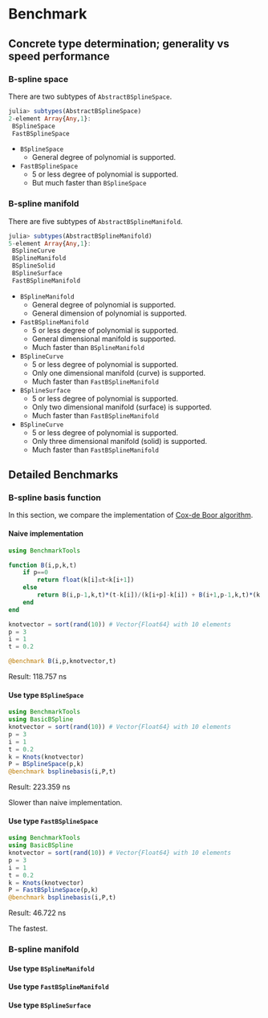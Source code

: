 # Benchmark
## Concrete type determination; generality vs speed performance
### B-spline space
There are two subtypes of `AbstractBSplineSpace`.
```julia
julia> subtypes(AbstractBSplineSpace)
2-element Array{Any,1}:
 BSplineSpace
 FastBSplineSpace
```
* `BSplineSpace`
    * General degree of polynomial is supported.
* `FastBSplineSpace`
    * 5 or less degree of polynomial is supported.
    * But much faster than `BSplineSpace`

### B-spline manifold
There are five subtypes of `AbstractBSplineManifold`.
```julia
julia> subtypes(AbstractBSplineManifold)
5-element Array{Any,1}:
 BSplineCurve
 BSplineManifold
 BSplineSolid
 BSplineSurface
 FastBSplineManifold
```
* `BSplineManifold`
    * General degree of polynomial is supported.
    * General dimension of polynomial is supported.
* `FastBSplineManifold`
    * 5 or less degree of polynomial is supported.
    * General dimensional manifold is supported.
    * Much faster than `BSplineManifold`
* `BSplineCurve`
    * 5 or less degree of polynomial is supported.
    * Only one dimensional manifold (curve) is supported.
    * Much faster than `FastBSplineManifold`
* `BSplineSurface`
    * 5 or less degree of polynomial is supported.
    * Only two dimensional manifold (surface) is supported.
    * Much faster than `FastBSplineManifold`
* `BSplineCurve`
    * 5 or less degree of polynomial is supported.
    * Only three dimensional manifold (solid) is supported.
    * Much faster than `FastBSplineManifold`

## Detailed Benchmarks
### B-spline basis function
In this section, we compare the implementation of [Cox-de Boor algorithm](https://en.wikipedia.org/wiki/De_Boor%27s_algorithm).

#### Naive implementation
```julia
using BenchmarkTools

function B(i,p,k,t)
    if p==0
        return float(k[i]≤t<k[i+1])
    else
        return B(i,p-1,k,t)*(t-k[i])/(k[i+p]-k[i]) + B(i+1,p-1,k,t)*(k[i+p+1]-t)/(k[i+p+1]-k[i+1])
    end
end

knotvector = sort(rand(10)) # Vector{Float64} with 10 elements
p = 3
i = 1
t = 0.2

@benchmark B(i,p,knotvector,t)
```
Result: 118.757 ns

#### Use type `BSplineSpace`

```julia
using BenchmarkTools
using BasicBSpline
knotvector = sort(rand(10)) # Vector{Float64} with 10 elements
p = 3
i = 1
t = 0.2
k = Knots(knotvector)
P = BSplineSpace(p,k)
@benchmark bsplinebasis(i,P,t)
```
Result: 223.359 ns

Slower than naive implementation.


#### Use type `FastBSplineSpace`

```julia
using BenchmarkTools
using BasicBSpline
knotvector = sort(rand(10)) # Vector{Float64} with 10 elements
p = 3
i = 1
t = 0.2
k = Knots(knotvector)
P = FastBSplineSpace(p,k)
@benchmark bsplinebasis(i,P,t)
```
Result: 46.722 ns

The fastest.

### B-spline manifold

#### Use type `BSplineManifold`

#### Use type `FastBSplineManifold`

#### Use type `BSplineSurface`
